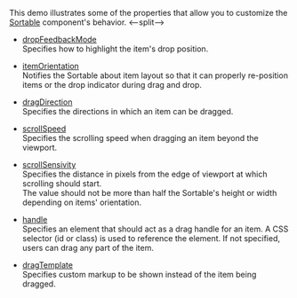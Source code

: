 This demo illustrates some of the properties that allow you to customize the [Sortable](/Documentation/ApiReference/UI_Components/dxSortable/) component's behavior.
<--split-->

- [dropFeedbackMode](/Documentation/ApiReference/UI_Components/dxSortable/Configuration/#dropFeedbackMode)    
  Specifies how to highlight the item's drop position.

- [itemOrientation](/Documentation/ApiReference/UI_Components/dxSortable/Configuration/#itemOrientation)    
  Notifies the Sortable about item layout so that it can properly re-position items or the drop indicator during drag and drop.

- [dragDirection](/Documentation/ApiReference/UI_Components/dxSortable/Configuration/#dragDirection)    
  Specifies the directions in which an item can be dragged.

- [scrollSpeed](/Documentation/ApiReference/UI_Components/dxSortable/Configuration/#scrollSpeed)    
  Specifies the scrolling speed when dragging an item beyond the viewport.

- [scrollSensivity](/Documentation/ApiReference/UI_Components/dxSortable/Configuration/#scrollSensitivity)    
  Specifies the distance in pixels from the edge of viewport at which scrolling should start.    
  The value should not be more than half the Sortable's height or width depending on items' orientation.

- [handle](/Documentation/ApiReference/UI_Components/dxSortable/Configuration/#handle)    
  Specifies an element that should act as a drag handle for an item. A CSS selector (id or class) is used to reference the element. If not specified, users can drag any part of the item.
  
- [dragTemplate](/Documentation/ApiReference/UI_Components/dxSortable/Configuration/#dragTemplate)    
  Specifies custom markup to be shown instead of the item being dragged.